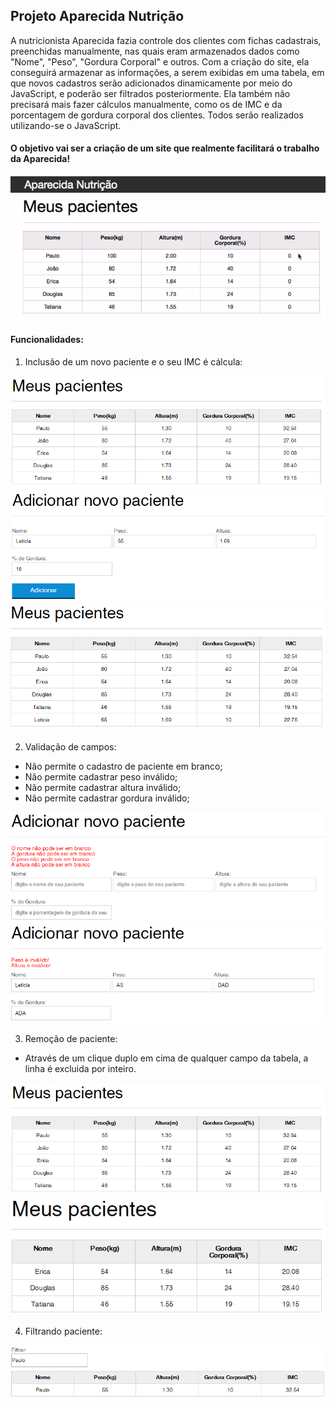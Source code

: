 ## Projeto Aparecida Nutrição

A nutricionista Aparecida fazia controle dos clientes com fichas cadastrais, preenchidas manualmente, nas quais eram armazenados dados como "Nome", "Peso", "Gordura Corporal" e outros. Com a criação do site, ela conseguirá armazenar as informações, a serem exibidas em uma tabela, em que novos cadastros serão adicionados dinamicamente por meio do JavaScript, e poderão ser filtrados posteriormente. Ela também não precisará mais fazer cálculos manualmente, como os de IMC e da porcentagem de gordura corporal dos clientes. Todos serão realizados utilizando-se o JavaScript. 

#### O objetivo vai ser a criação de um site que realmente facilitará o trabalho da Aparecida!

![](/img/tabela-aparecida-nutricao.png)

#### Funcionalidades:

1. Inclusão de um novo paciente e o seu IMC é cálcula:

![](/img/tabela-pacientes.png)
![](/img/cadastro-paciente.png)
![](/img/nova-lista-pacientes.png)

2. Validação de campos:

- Não permite o cadastro de paciente em branco;
- Não permite cadastrar peso inválido;
- Não permite cadastrar altura inválido;
- Não permite cadastrar gordura inválido;

![](/img/valida-campo-em-branco.png)
![](/img/valida-valores-invalidos.png)

3. Remoção de paciente:

- Através de um clique duplo em cima de qualquer campo da tabela, a linha é excluida por inteiro.

![](/img/tabela-pacientes.png)
![](/img/remove-pacientes.png)


4. Filtrando paciente:

![](/img/filtrando-paciente.png)